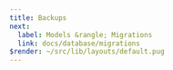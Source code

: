 ```yaml
---
title: Backups
next:
  label: Models &rangle; Migrations
  link: docs/database/migrations
$render: ~/src/lib/layouts/default.pug
---
```

